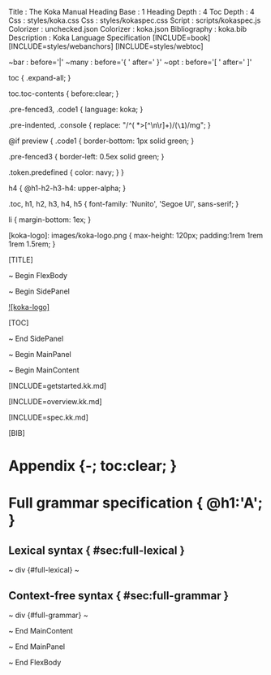 Title         : The Koka Manual
Heading Base  : 1
Heading Depth : 4
Toc Depth     : 4
Css           : styles/koka.css
Css           : styles/kokaspec.css
Script        : scripts/kokaspec.js
Colorizer     : unchecked.json
Colorizer     : koka.json
Bibliography  : koka.bib
Description   : Koka Language Specification
[INCLUDE=book]
[INCLUDE=styles/webanchors]
[INCLUDE=styles/webtoc]

~bar          : before='|'
~many         : before='{ ' after=' }'
~opt          : before='[ ' after=' ]'

toc {
  .expand-all;
}

toc.toc-contents {
  before:clear;
}

.pre-fenced3, .code1 {
  language: koka;
}

.pre-indented, .console {
  replace: "/^( *>[^\n\r]+)/\(**``\1``**\)/mg";
}

@if preview {
  .code1 {
    border-bottom: 1px solid green;
  }

  .pre-fenced3 {
    border-left: 0.5ex solid green;
  }

  .token.predefined {
    color: navy;
  }
}

h4 {
  @h1-h2-h3-h4: upper-alpha;
}

.toc, h1, h2, h3, h4, h5 {
  font-family: 'Nunito', 'Segoe UI', sans-serif;
}

li {
  margin-bottom: 1ex;
}

[koka-logo]: images/koka-logo.png { max-height: 120px; padding:1rem 1rem 1rem 1.5rem; }

[TITLE]

~ Begin FlexBody

~ Begin SidePanel

[![koka-logo]](https://github.com/koka-lang/koka)

[TOC]

~ End SidePanel

~ Begin MainPanel

~ Begin MainContent

[INCLUDE=getstarted.kk.md]

[INCLUDE=overview.kk.md]

[INCLUDE=spec.kk.md]

[BIB]

# Appendix {-; toc:clear; }

# Full grammar specification { @h1:'A'; }

## Lexical syntax { #sec:full-lexical }

~ div {#full-lexical}
~

## Context-free syntax  { #sec:full-grammar }

~ div {#full-grammar}
~

~ End MainContent

~ End MainPanel

~ End FlexBody
